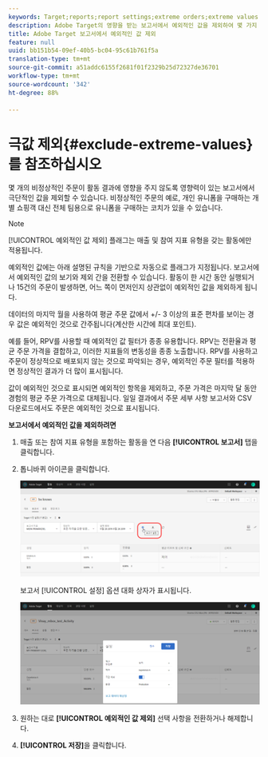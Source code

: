 ```yaml
---
keywords: Target;reports;report settings;extreme orders;extreme values
description: Adobe Target의 영향을 받는 보고서에서 예외적인 값을 제외하여 몇 가지 비정상적인 주문이 활동 결과에 영향을 주지 않도록 할 수 있습니다. 비정상적인 주문의 예로, 개인 유니폼을 구매하는 개별 쇼핑객 대신 전체 팀용으로 유니폼을 구매하는 코치가 있을 수 있습니다.
title: Adobe Target 보고서에서 예외적인 값 제외
feature: null
uuid: bb151b54-09ef-40b5-bc04-95c61b761f5a
translation-type: tm+mt
source-git-commit: a51addc6155f2681f01f2329b25d72327de36701
workflow-type: tm+mt
source-wordcount: '342'
ht-degree: 88%

---
```



# 극값 제외{#exclude-extreme-values}를 참조하십시오

몇 개의 비정상적인 주문이 활동 결과에 영향을 주지 않도록 영향력이 있는 보고서에서 극단적인 값을 제외할 수 있습니다. 비정상적인 주문의 예로, 개인 유니폼을 구매하는 개별 쇼핑객 대신 전체 팀용으로 유니폼을 구매하는 코치가 있을 수 있습니다.

>[!NOTE]
>
>[!UICONTROL 예외적인 값 제외] 플래그는 매출 및 참여 지표 유형을 갖는 활동에만 적용됩니다.

예외적인 값에는 아래 설명된 규칙을 기반으로 자동으로 플래그가 지정됩니다. 보고서에서 예외적인 값의 보기와 제외 간을 전환할 수 있습니다. 활동이 한 시간 동안 실행되거나 15건의 주문이 발생하면, 어느 쪽이 먼저인지 상관없이 예외적인 값을 제외하게 됩니다.

데이터의 마지막 월을 사용하여 평균 주문 값에서 +/- 3 이상의 표준 편차를 보이는 경우 값은 예외적인 것으로 간주됩니다(계산한 시간에 최대 포인트).

예를 들어, RPV를 사용할 때 예외적인 값 필터가 종종 유용합니다. RPV는 전환율과 평균 주문 가격을 결합하고, 이러한 지표들의 변동성을 종종 노출합니다. RPV를 사용하고 주문이 정상적으로 배포되지 않는 것으로 파악되는 경우, 예외적인 주문 필터를 적용하면 정상적인 결과가 더 많이 표시됩니다.

값이 예외적인 것으로 표시되면 예외적인 항목을 제외하고, 주문 가격은 마지막 달 동안 경험의 평균 주문 가격으로 대체됩니다. 일일 결과에서 주문 세부 사항 보고서와 CSV 다운로드에서도 주문은 예외적인 것으로 표시됩니다.

**보고서에서 예외적인 값을 제외하려면**

1. 매출 또는 참여 지표 유형을 포함하는 활동을 연 다음 **[!UICONTROL 보고서]** 탭을 클릭합니다.
1. 톱니바퀴 아이콘을 클릭합니다.

   ![보고서 설정](/help/c-reports/c-report-settings/assets/report-settings-gear-icon.png)

   보고서 [!UICONTROL 설정] 옵션 대화 상자가 표시됩니다.

   ![단계 결과](assets/exclude_extreme_values.png)

1. 원하는 대로 **[!UICONTROL 예외적인 값 제외]** 선택 사항을 전환하거나 해제합니다.
1. **[!UICONTROL 저장]**&#x200B;을 클릭합니다.
